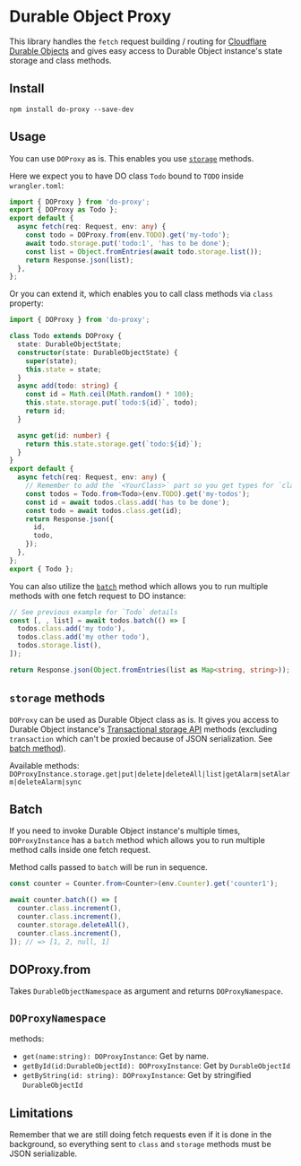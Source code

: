 # Durable Object Proxy

This library handles the `fetch` request building / routing for [Cloudflare Durable Objects](https://developers.cloudflare.com/workers/learning/using-durable-objects/) and gives easy access to Durable Object instance's state storage and class methods.

## Install

```text
npm install do-proxy --save-dev
```

## Usage

You can use `DOProxy` as is. This enables you use [`storage`](#storage-methods) methods.

Here we expect you to have DO class `Todo` bound to `TODO` inside `wrangler.toml`:

```ts
import { DOProxy } from 'do-proxy';
export { DOProxy as Todo };
export default {
  async fetch(req: Request, env: any) {
    const todo = DOProxy.from(env.TODO).get('my-todo');
    await todo.storage.put('todo:1', 'has to be done');
    const list = Object.fromEntries(await todo.storage.list());
    return Response.json(list);
  },
};
```

Or you can extend it, which enables you to call class methods via `class` property:

```ts
import { DOProxy } from 'do-proxy';

class Todo extends DOProxy {
  state: DurableObjectState;
  constructor(state: DurableObjectState) {
    super(state);
    this.state = state;
  }
  async add(todo: string) {
    const id = Math.ceil(Math.random() * 100);
    this.state.storage.put(`todo:${id}`, todo);
    return id;
  }

  async get(id: number) {
    return this.state.storage.get(`todo:${id}`);
  }
}
export default {
  async fetch(req: Request, env: any) {
    // Remember to add the `<YourClass>` part so you get types for `class` methods
    const todos = Todo.from<Todo>(env.TODO).get('my-todos');
    const id = await todos.class.add('has to be done');
    const todo = await todos.class.get(id);
    return Response.json({
      id,
      todo,
    });
  },
};
export { Todo };
```

You can also utilize the [`batch`](#batch) method which allows you to run multiple methods with one fetch request to DO instance:

```ts
// See previous example for `Todo` details
const [, , list] = await todos.batch(() => [
  todos.class.add('my todo'),
  todos.class.add('my other todo'),
  todos.storage.list(),
]);

return Response.json(Object.fromEntries(list as Map<string, string>));
```

## `storage` methods

`DOProxy` can be used as Durable Object class as is. It gives you access to Durable Object instance's [Transactional storage API](https://developers.cloudflare.com/workers/runtime-apis/durable-objects/#transactional-storage-api) methods (excluding `transaction` which can't be proxied because of JSON serialization. See [batch method](#batch)).

Available methods: `DOProxyInstance.storage.get|put|delete|deleteAll|list|getAlarm|setAlarm|deleteAlarm|sync`

## Batch

If you need to invoke Durable Object instance's multiple times, `DOProxyInstance` has a `batch` method which allows you to run multiple method calls inside one fetch request.

Method calls passed to `batch` will be run in sequence.

```ts
const counter = Counter.from<Counter>(env.Counter).get('counter1');

await counter.batch(() => [
  counter.class.increment(),
  counter.class.increment(),
  counter.storage.deleteAll(),
  counter.class.increment(),
]); // => [1, 2, null, 1]
```

## DOProxy.from

Takes `DurableObjectNamespace` as argument and returns `DOProxyNamespace`.

## `DOProxyNamespace`

methods:

- `get(name:string): DOProxyInstance`: Get by name.
- `getById(id:DurableObjectId): DOProxyInstance`: Get by `DurableObjectId`
- `getByString(id: string): DOProxyInstance`: Get by stringified `DurableObjectId`

## Limitations

Remember that we are still doing fetch requests even if it is done in the background, so everything sent to `class` and `storage` methods must be JSON serializable.
